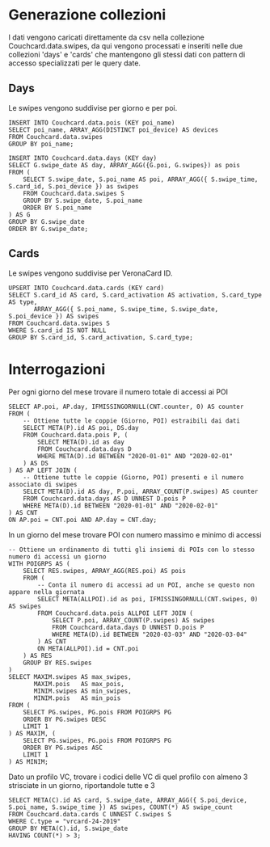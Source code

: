 # Generazione collezioni

I dati vengono caricati direttamente da csv nella collezione Couchcard.data.swipes, da qui vengono processati e inseriti nelle due collezioni 'days' e 'cards' che mantengono gli stessi dati con pattern di accesso specializzati per le query date.

## Days

Le swipes vengono suddivise per giorno e per poi.

```
INSERT INTO Couchcard.data.pois (KEY poi_name)
SELECT poi_name, ARRAY_AGG(DISTINCT poi_device) AS devices
FROM Couchcard.data.swipes
GROUP BY poi_name;
```

```
INSERT INTO Couchcard.data.days (KEY day)
SELECT G.swipe_date AS day, ARRAY_AGG({G.poi, G.swipes}) as pois
FROM (
    SELECT S.swipe_date, S.poi_name AS poi, ARRAY_AGG({ S.swipe_time, S.card_id, S.poi_device }) as swipes
    FROM Couchcard.data.swipes S
    GROUP BY S.swipe_date, S.poi_name
    ORDER BY S.poi_name
) AS G
GROUP BY G.swipe_date
ORDER BY G.swipe_date;
```

## Cards

Le swipes vengono suddivise per VeronaCard ID.

```
UPSERT INTO Couchcard.data.cards (KEY card)
SELECT S.card_id AS card, S.card_activation AS activation, S.card_type AS type, 
       ARRAY_AGG({ S.poi_name, S.swipe_time, S.swipe_date, S.poi_device }) AS swipes
FROM Couchcard.data.swipes S
WHERE S.card_id IS NOT NULL
GROUP BY S.card_id, S.card_activation, S.card_type;
```

# Interrogazioni

Per ogni giorno del mese trovare il numero totale di accessi ai POI

```
SELECT AP.poi, AP.day, IFMISSINGORNULL(CNT.counter, 0) AS counter
FROM (
    -- Ottiene tutte le coppie (Giorno, POI) estraibili dai dati
    SELECT META(P).id AS poi, DS.day
    FROM Couchcard.data.pois P, (
        SELECT META(D).id as day
        FROM Couchcard.data.days D
        WHERE META(D).id BETWEEN "2020-01-01" AND "2020-02-01"
    ) AS DS
) AS AP LEFT JOIN (
    -- Ottiene tutte le coppie (Giorno, POI) presenti e il numero associato di swipes
    SELECT META(D).id AS day, P.poi, ARRAY_COUNT(P.swipes) AS counter
    FROM Couchcard.data.days AS D UNNEST D.pois P
    WHERE META(D).id BETWEEN "2020-01-01" AND "2020-02-01"
) AS CNT
ON AP.poi = CNT.poi AND AP.day = CNT.day;
```

In un giorno del mese trovare POI con numero massimo e minimo di accessi

```
-- Ottiene un ordinamento di tutti gli insiemi di POIs con lo stesso numero di accessi un giorno
WITH POIGRPS AS (
    SELECT RES.swipes, ARRAY_AGG(RES.poi) AS pois
    FROM (
        -- Conta il numero di accessi ad un POI, anche se questo non appare nella giornata
        SELECT META(ALLPOI).id as poi, IFMISSINGORNULL(CNT.swipes, 0) AS swipes
        FROM Couchcard.data.pois ALLPOI LEFT JOIN (
            SELECT P.poi, ARRAY_COUNT(P.swipes) AS swipes
            FROM Couchcard.data.days D UNNEST D.pois P
            WHERE META(D).id BETWEEN "2020-03-03" AND "2020-03-04"
        ) AS CNT
        ON META(ALLPOI).id = CNT.poi
    ) AS RES
    GROUP BY RES.swipes
)
SELECT MAXIM.swipes AS max_swipes, 
       MAXIM.pois   AS max_pois, 
       MINIM.swipes AS min_swipes, 
       MINIM.pois   AS min_pois
FROM (
    SELECT PG.swipes, PG.pois FROM POIGRPS PG
    ORDER BY PG.swipes DESC
    LIMIT 1
) AS MAXIM, (
    SELECT PG.swipes, PG.pois FROM POIGRPS PG
    ORDER BY PG.swipes ASC
    LIMIT 1
) AS MINIM;
```

Dato un profilo VC, trovare i codici delle VC di quel profilo con almeno 3 strisciate in un giorno, riportandole tutte e 3

```
SELECT META(C).id AS card, S.swipe_date, ARRAY_AGG({ S.poi_device, S.poi_name, S.swipe_time }) AS swipes, COUNT(*) AS swipe_count
FROM Couchcard.data.cards C UNNEST C.swipes S
WHERE C.type = "vrcard-24-2019"
GROUP BY META(C).id, S.swipe_date
HAVING COUNT(*) > 3;
```